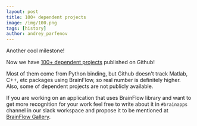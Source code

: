 ```yaml
---
layout: post
title: 100+ dependent projects
image: /img/100.png
tags: [history]
author: andrey_parfenov
---
```


Another cool milestone!


Now we have [100+ dependent projects](https://github.com/brainflow-dev/brainflow/network/dependents) published on Github!

Most of them come from Python binding, but Github doesn't track Matlab, C++, etc packages using BrainFlow, so real number is definitely higher. Also, some of dependent projects are not publicly available. 

If you are working on an application that uses BrainFlow library and want to get more recognition for your work feel free to write about it in `#brainapps` channel in our slack workspace and propose it to be mentioned at [BrainFlow Gallery](https://brainflow.org/gallery/).